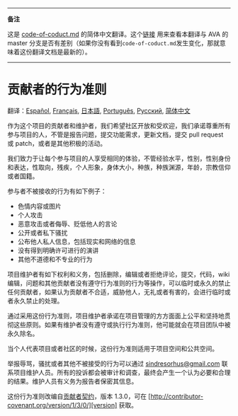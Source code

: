 ___
**备注**

这是 [code-of-coduct.md](https://github.com/sindresorhus/ava/blob/master/code-of-coduct.md) 的简体中文翻译。这个[链接](https://github.com/sindresorhus/ava/compare/89767ec3b6174e59d37faaadb50cfa3c0d58bda6...master#diff-d3030a18b089fdb1fbfabf6e75e4aef0) 用来查看本翻译与 AVA 的 master 分支是否有差别（如果你没有看到`code-of-coduct.md`发生变化，那就意味着这份翻译文档是最新的）。
___

# 贡献者的行为准则

翻译：[Español](https://github.com/sindresorhus/ava-docs/blob/master/es_ES/code-of-conduct.md), [Français](https://github.com/sindresorhus/ava-docs/blob/master/fr_FR/code-of-conduct.md), [日本語](https://github.com/sindresorhus/ava-docs/blob/master/ja_JP/code-of-conduct.md), [Português](https://github.com/sindresorhus/ava-docs/blob/master/pt_BR/code-of-conduct.md), [Русский](https://github.com/sindresorhus/ava-docs/blob/master/ru_RU/code-of-conduct.md), [简体中文](https://github.com/sindresorhus/ava-docs/blob/master/zh_CN/code-of-conduct.md)

作为这个项目的贡献者和维护者，我们希望社区开放和受欢迎，我们承诺尊重所有参与项目的人，不管是报告问题，提交功能需求，更新文档，提交 pull request 或 patch，或者是其他积极的活动。

我们致力于让每个参与项目的人享受相同的体验，不管经验水平，性别，性别身份和表达，性取向，残疾，个人形象，身体大小，种族，种族渊源，年龄，宗教信仰或者国籍。

参与者不被接收的行为有如下例子：

* 色情内容或图片
* 个人攻击
* 恶意攻击或者侮辱、贬低他人的言论
* 公开或者私下骚扰
* 公布他人私人信息，包括现实和网络的信息
* 没有得到明确许可进行的演讲
* 其他不道德和不专业的行为

项目维护者有如下权利和义务，包括删除，编辑或者拒绝评论，提交，代码，wiki 编辑，问题和其他贡献者没有遵守行为准则的行为等操作，可以临时或永久的禁止任何贡献者，如果认为贡献者不合适，威胁他人，无礼或者有害的，会进行临时或者永久禁止的处理。

通过采用这份行为准则，项目维护者承诺在项目管理的方方面面上公平和坚持地贯彻这些原则。如果有维护者没有遵守或执行行为准则，他可能就会在项目团队中被永久除名。


当个人代表项目或者社区的时候，这份行为准则适用于项目空间和公共空间。

举报辱骂，骚扰或者其他不被接受的行为可以通过 sindresorhus@gmail.com 联系项目维护人员。所有的投诉都会被审计和调查，最终会产生一个认为必要和合理的结果。维护人员有义务为报告者保密其信息。

这份行为准则改编自[贡献者契约][homepage]，版本 1.3.0，可在 [http://contributor-covenant.org/version/1/3/0/][version] 获取。

[homepage]: http://contributor-covenant.org
[version]: http://contributor-covenant.org/version/1/3/0/
